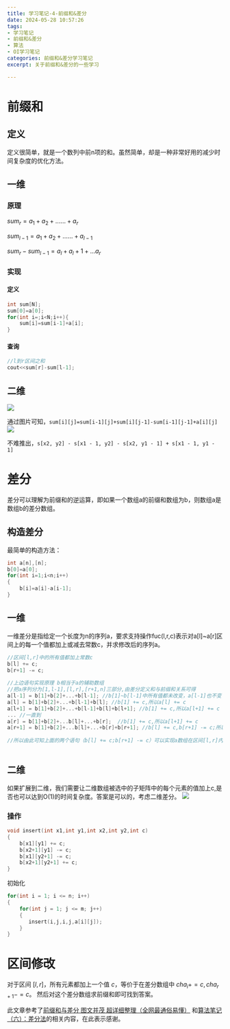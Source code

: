 ```yaml
---
title: 学习笔记-4-前缀和&差分
date: 2024-05-28 10:57:26
tags:
- 学习笔记
- 前缀和&差分
- 算法
- OI学习笔记
categories: 前缀和&差分学习笔记
excerpt: 关于前缀和&差分的一些学习

---
```

# 前缀和
## 定义
定义很简单，就是一个数列中前n项的和。虽然简单，却是一种非常好用的减少时间复杂度的优化方法。
## 一维
### 原理
$sum_r=a_1+a_2+......+a_r$

$sum_{l-1}=a_1+a_2+......+a_{l-1}$

$sum_r-sum_{l-1}=a_l+a_l+1+...a_r$

### 实现
#### 定义
```cpp
int sum[N];
sum[0]=a[0];
for(int i=;i<N;i++){
    sum[i]=sum[i-1]+a[i];
}
```
#### 查询
```cpp
//l到r区间之和
cout<<sum[r]-sum[l-1];
```
## 二维
![](/source/_posts/学习笔记-4-前缀和-差分/1.png)

通过图片可知，``sum[i][j]=sum[i-1][j]+sum[i][j-1]-sum[i-1][j-1]+a[i][j]
``
![](/source/_posts/学习笔记-4-前缀和-差分/2.png)

不难推出，``s[x2, y2] - s[x1 - 1, y2] - s[x2, y1 - 1] + s[x1 - 1, y1 - 1]``

# 差分
差分可以理解为前缀和的逆运算，即如果一个数组a的前缀和数组为b，则数组a是数组b的差分数组。
## 构造差分
最简单的构造方法：
```cpp
int a[n],[n];
b[0]=a[0];
for(int i=1;i<n;i++)
{
    b[i]=a[i]-a[i-1];
}
```
##  一维
一维差分是指给定一个长度为n的序列a，要求支持操作fuc(l,r,c)表示对a[l]~a[r]区间上的每一个值都加上或减去常数c，并求修改后的序列a。
```cpp
//区间[l,r]中的所有值都加上常数c
b[l] += c;
b[r+1] -= c;
 
//上边语句实现原理 b相当于a的辅助数组
//把a序列分为[1,l-1],[l,r],[r+1,n]三部分,由差分定义和与前缀和关系可得
a[l-1] = b[1]+b[2]+...+b[l-1]; //b[1]~b[l-1]中所有值都未改变，a[l-1]也不变
a[l] = b[1]+b[2]+...+b[l-1]+b[l]; //b[1] += c,所以a[l] += c
a[l+1] = b[1]+b[2]+...+b[l-1]+b[l]+b[l+1]; //b[1] += c,所以a[l+1] += c
... //一直到
a[r] = b[1]+b[2]+...b[l]+...+b[r];  //b[1] += c,所以a[l+1] += c
a[r+1] = b[1]+b[2]+...b[l]+...+b[r]+b[r+1]; //b[l] += c,b[r+1] -= c;所以a[r+1]不变
 
//所以由此可知上面的两个语句（b[l] += c;b[r+1] -= c）可以实现a数组在区间[l,r]内的所有值都加上了常数c
 
 ```

## 二维
如果扩展到二维，我们需要让二维数组被选中的子矩阵中的每个元素的值加上c,是否也可以达到O(1)的时间复杂度。答案是可以的，考虑二维差分。
![](https://img-blog.csdnimg.cn/20210718012458309.jpg?x-oss-process=image/watermark,type_ZmFuZ3poZW5naGVpdGk,shadow_10,text_aHR0cHM6Ly9ibG9nLmNzZG4ubmV0L0Nvb3Blcmlh,size_16,color_FFFFFF,t_70)
### 操作
```cpp
void insert(int x1,int y1,int x2,int y2,int c)
{
    b[x1][y1] += c;
    b[x2+1][y1] -= c;
    b[x1][y2+1] -= c;
    b[x2+1][y2+1] += c;
}
```
初始化
```cpp
for(int i = 1; i <= n; i++)
{
    for(int j = 1; j <= m; j++)
    {
       insert(i,j,i,j,a[i][j]);
    }
}
```
# 区间修改 
对于区间 $[l,r]$，所有元素都加上一个值 $c$，等价于在差分数组中 $cha_i+=c,cha_{r+1}-=c$。
然后对这个差分数组求前缀和即可找到答案。

此文章参考了[前缀和与差分 图文并茂 超详细整理（全网最通俗易懂）](https://blog.csdn.net/weixin_45629285/article/details/111146240)
和[算法笔记（六）：差分法](https://blog.csdn.net/Cooperia/article/details/118864683)的相关内容，在此表示感谢。